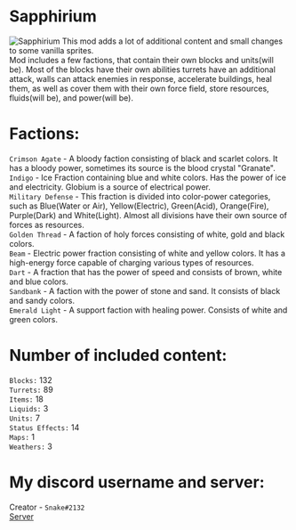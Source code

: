 # Sapphirium
![Sapphirium](https://github.com/3Snake3/Sapphirium/icon.png)
This mod adds a lot of additional content and small changes to some vanilla sprites.
<br>Mod includes a few factions, that contain their own blocks and units(will be). Most of the blocks have their own abilities turrets have an additional attack, walls can attack enemies in response, accelerate buildings, heal them, as well as cover them with their own force field, store resources, fluids(will be), and power(will be).

# Factions:
`Crimson Agate` - A bloody faction consisting of black and scarlet colors. It has a bloody power, sometimes its source is the blood crystal "Granate".
<br>`Indigo` - Ice Fraction containing blue and white colors. Has the power of ice and electricity. Globium is a source of electrical power.
<br>`Military Defense` - This fraction is divided into color-power categories, such as Blue(Water or Air), Yellow(Electric), Green(Acid), Orange(Fire), Purple(Dark) and White(Light). Almost all divisions have their own source of forces as resources.
<br>`Golden Thread` - A faction of holy forces consisting of white, gold and black colors.
<br>`Beam` - Electric power fraction consisting of white and yellow colors. It has a high-energy force capable of charging various types of resources.
<br>`Dart` - A fraction that has the power of speed and consists of brown, white and blue colors.
<br>`Sandbank` - A faction with the power of stone and sand. It consists of black and sandy colors.
<br>`Emerald Light` - A support faction with healing power. Consists of white and green colors.

# Number of included content:
`Blocks:` 132
<br>`Turrets:` 89
<br>`Items:` 18
<br>`Liquids:` 3
<br>`Units:` 7
<br>`Status Effects:` 14
<br>`Maps:` 1
<br>`Weathers:` 3

# My discord username and server:
Creator - `Snake#2132`
<br>[Server](https://discord.gg/zRER9xz6YH)